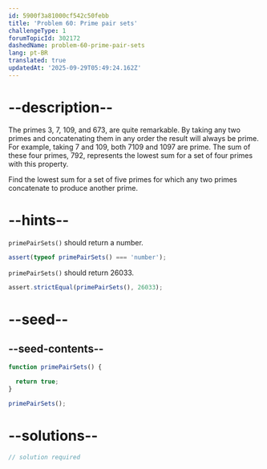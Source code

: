 ```yaml
---
id: 5900f3a81000cf542c50febb
title: 'Problem 60: Prime pair sets'
challengeType: 1
forumTopicId: 302172
dashedName: problem-60-prime-pair-sets
lang: pt-BR
translated: true
updatedAt: '2025-09-29T05:49:24.162Z'
---
```


# --description--

The primes 3, 7, 109, and 673, are quite remarkable. By taking any two primes and concatenating them in any order the result will always be prime. For example, taking 7 and 109, both 7109 and 1097 are prime. The sum of these four primes, 792, represents the lowest sum for a set of four primes with this property.

Find the lowest sum for a set of five primes for which any two primes concatenate to produce another prime.

# --hints--

`primePairSets()` should return a number.

```js
assert(typeof primePairSets() === 'number');
```

`primePairSets()` should return 26033.

```js
assert.strictEqual(primePairSets(), 26033);
```

# --seed--

## --seed-contents--

```js
function primePairSets() {

  return true;
}

primePairSets();
```

# --solutions--

```js
// solution required
```
